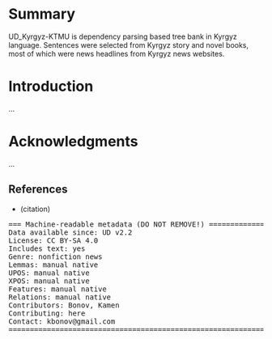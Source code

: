 # Summary

UD_Kyrgyz-KTMU is dependency parsing based tree bank in Kyrgyz language. Sentences were selected from Kyrgyz story and novel books, most of which were news headlines from Kyrgyz news websites.

# Introduction

...

# Acknowledgments

...

## References

* (citation)

<pre>
=== Machine-readable metadata (DO NOT REMOVE!) ================================
Data available since: UD v2.2
License: CC BY-SA 4.0
Includes text: yes
Genre: nonfiction news
Lemmas: manual native
UPOS: manual native
XPOS: manual native
Features: manual native
Relations: manual native
Contributors: Bonov, Kamen
Contributing: here
Contact: kbonov@gmail.com
===============================================================================
</pre>
